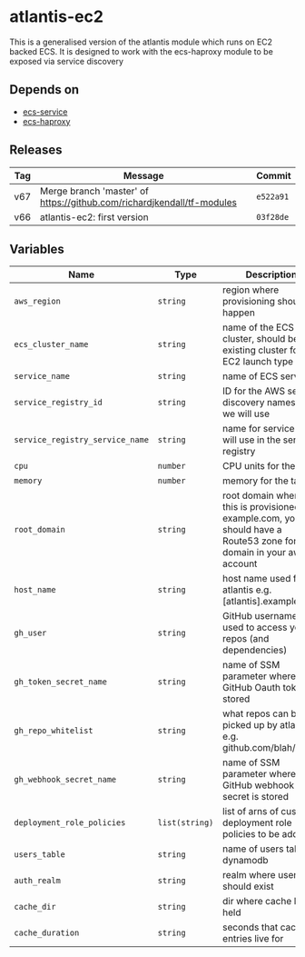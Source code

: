 atlantis-ec2
======


This is a generalised version of the atlantis module which runs on EC2 backed ECS.  It is designed to work with the ecs-haproxy module to be exposed via service discovery

Depends on
------

* [ecs-service](../ecs-service/README.md)
* [ecs-haproxy](../ecs-haproxy/README.md)



Releases
------

|Tag | Message | Commit|
--- | --- | ---
v67 | Merge branch 'master' of https://github.com/richardjkendall/tf-modules | `e522a91`
v66 | atlantis-ec2: first version | `03f28de`

Variables
------

|Name | Type | Description | Default Value|
--- | --- | --- | ---
`aws_region` | `string` | region where provisioning should happen | ``
`ecs_cluster_name` | `string` | name of the ECS cluster, should be an existing cluster for the EC2 launch type | `atlantis`
`service_name` | `string` | name of ECS service | `atlantis`
`service_registry_id` | `string` | ID for the AWS service discovery namespace we will use | ``
`service_registry_service_name` | `string` | name for service we will use in the service registry | `_atlantis._tcp`
`cpu` | `number` | CPU units for the task | `256`
`memory` | `number` | memory for the task | `256`
`root_domain` | `string` | root domain where this is provisioned e.g. example.com, you should have a Route53 zone for this domain in your aws account | ``
`host_name` | `string` | host name used for atlantis e.g. [atlantis].example.com | `atlantis`
`gh_user` | `string` | GitHub username used to access your repos (and dependencies) | ``
`gh_token_secret_name` | `string` | name of SSM parameter where the GitHub Oauth token is stored | ``
`gh_repo_whitelist` | `string` | what repos can be picked up by atlantis e.g. github.com/blah/aws* | ``
`gh_webhook_secret_name` | `string` | name of SSM parameter where GitHub webhook secret is stored | ``
`deployment_role_policies` | `list(string)` | list of arns of custom deployment role policies to be added | `[]`
`users_table` | `string` | name of users table in dynamodb | `basicAuthUsers`
`auth_realm` | `string` | realm where users should exist | `atlantis`
`cache_dir` | `string` | dir where cache DB is held | `/tmp`
`cache_duration` | `string` | seconds that cache entries live for | `120`

